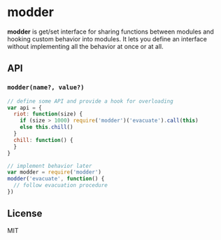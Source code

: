 # modder
<b>modder</b> is get/set interface for sharing functions between modules and hooking custom behavior into modules. It lets you define an interface without implementing all the behavior at once or at all.

## API

### `modder(name?, value?)`

```js
// define some API and provide a hook for overloading
var api = {
  riot: function(size) {
    if (size > 1000) require('modder')('evacuate').call(this)
    else this.chill()
  }
  chill: function() {
  }
}

// implement behavior later
var modder = require('modder')
modder('evacuate', function() {
  // follow evacuation procedure
})
```

## License
MIT